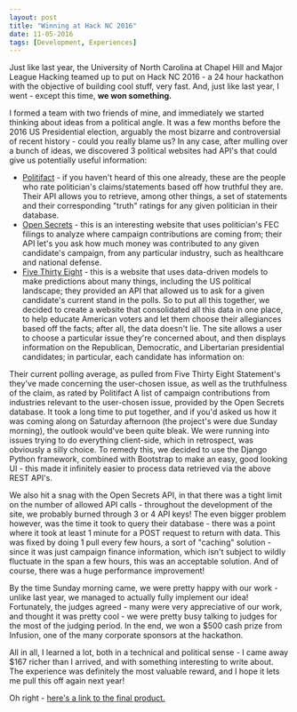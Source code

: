```yaml
---
layout: post
title: "Winning at Hack NC 2016"
date: 11-05-2016
tags: [Development, Experiences]
---
```

Just like last year, the University of North Carolina at Chapel Hill and Major League Hacking teamed up to put on Hack NC 2016 - a 24 hour hackathon with the objective of building cool stuff, very fast. And, just like last year, I went - except this time, **we won something.**

I formed a team with two friends of mine, and immediately we started thinking about ideas from a political angle. It was a few months before the 2016 US Presidential election, arguably the most bizarre and controversial of recent history - could you really blame us? In any case, after mulling over a bunch of ideas, we discovered 3 political websites had API's that could give us potentially useful information:

* [Politifact](http://static.politifact.com/api/doc.html) - if you haven't heard of this one already, these are the people who rate politician's claims/statements based off how truthful they are. Their API allows you to retrieve, among other things, a set of statements and their corresponding "truth" ratings for any given politician in their database.
* [Open Secrets](https://www.opensecrets.org/resources/create/api_doc.php) - this is an interesting website that uses politician's FEC filings to analyze where campaign contributions are coming from; their API let's you ask how much money was contributed to any given candidate's campaign, from any particular industry, such as healthcare and national defense.
* [Five Thirty Eight](http://fivethirtyeight.com/) - this is a website that uses data-driven models to make predictions about many things, including the US political landscape; they provided an API that allowed us to ask for a given candidate's current stand in the polls.
So to put all this together, we decided to create a website that consolidated all this data in one place, to help educate American voters and let them choose their allegiances based off the facts; after all, the data doesn't lie. The site allows a user to choose a particular issue they're concerned about, and then displays information on the Republican, Democratic, and Libertarian presidential candidates; in particular, each candidate has information on:

Their current polling average, as pulled from Five Thirty Eight
Statement's they've made concerning the user-chosen issue, as well as the truthfulness of the claim, as rated by Politifact
A list of campaign contributions from industries relevant to the user-chosen issue, provided by the Open Secrets database.
It took a long time to put together, and if you'd asked us how it was coming along on Saturday afternoon (the project's were due Sunday morning), the outlook would've been quite bleak. We were running into issues trying to do everything client-side, which in retrospect, was obviously a silly choice. To remedy this, we decided to use the Django Python framework, combined with Bootstrap to make an easy, good looking UI - this made it infinitely easier to process data retrieved via the above REST API's.

We also hit a snag with the Open Secrets API, in that there was a tight limit on the number of allowed API calls - throughout the development of the site, we probably burned through 3 or 4 API keys! The even bigger problem however, was the time it took to query their database - there was a point where it took at least 1 minute for a POST request to return with data. This was fixed by doing 1 pull every few hours, a sort of "caching" solution - since it was just campaign finance information, which isn't subject to wildly fluctuate in the span a few hours, this was an acceptable solution. And of course, there was a huge performance improvement!

By the time Sunday morning came, we were pretty happy with our work - unlike last year, we managed to actually fully implement our idea! Fortunately, the judges agreed - many were very appreciative of our work, and thought it was pretty cool - we were pretty busy talking to judges for the most of the judging period. In the end, we won a $500 cash prize from Infusion, one of the many corporate sponsors at the hackathon.

All in all, I learned a lot, both in a technical and political sense - I came away $167 richer than I arrived, and with something interesting to write about. The experience was definitely the most valuable reward, and I hope it lets me pull this off again next year!

Oh right - [here's a link to the final product.](http://candidata.herokuapp.com/results/)
